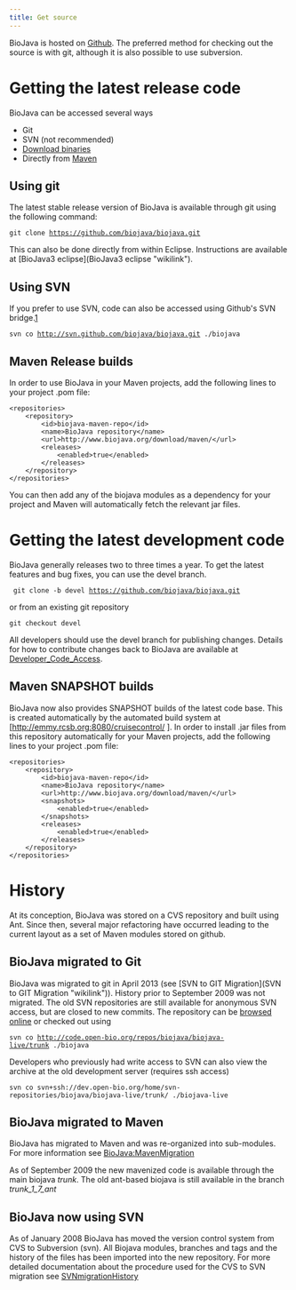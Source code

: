 ```yaml
---
title: Get source
---
```


BioJava is hosted on [Github](https://github.com/biojava/biojava/). The
preferred method for checking out the source is with git, although it is
also possible to use subversion.

Getting the latest release code
===============================

BioJava can be accessed several ways

-   Git
-   SVN (not recommended)
-   [Download binaries](BioJava:Download "wikilink")
-   Directly from [Maven](http://maven.apache.org/)

Using git
---------

The latest stable release version of BioJava is available through git
using the following command:

`git clone `[`https://github.com/biojava/biojava.git`](https://github.com/biojava/biojava.git)

This can also be done directly from within Eclipse. Instructions are
available at [BioJava3 eclipse](BioJava3 eclipse "wikilink").

Using SVN
---------

If you prefer to use SVN, code can also be accessed using Github's SVN
bridge.[1](https://github.com/blog/1178-collaborating-on-github-with-subversion)

`svn co `[`http://svn.github.com/biojava/biojava.git`](http://svn.github.com/biojava/biojava.git)` ./biojava`

Maven Release builds
--------------------

In order to use BioJava in your Maven projects, add the following lines
to your project .pom file:

    <repositories>
        <repository>
            <id>biojava-maven-repo</id>
            <name>BioJava repository</name>
            <url>http://www.biojava.org/download/maven/</url>
            <releases>
                <enabled>true</enabled>
            </releases>
        </repository>
    </repositories>

You can then add any of the biojava modules as a dependency for your
project and Maven will automatically fetch the relevant jar files.

Getting the latest development code
===================================

BioJava generally releases two to three times a year. To get the latest
features and bug fixes, you can use the devel branch.

` git clone -b devel `[`https://github.com/biojava/biojava.git`](https://github.com/biojava/biojava.git)

or from an existing git repository

`git checkout devel`

All developers should use the devel branch for publishing changes.
Details for how to contribute changes back to BioJava are available at
[Developer\_Code\_Access](Developer_Code_Access "wikilink").

Maven SNAPSHOT builds
---------------------

BioJava now also provides SNAPSHOT builds of the latest code base. This
is created automatically by the automated build system at
[<http://emmy.rcsb.org:8080/cruisecontrol/> ]. In order to install .jar
files from this repository automatically for your Maven projects, add
the following lines to your project .pom file:

    <repositories>
        <repository>
            <id>biojava-maven-repo</id>
            <name>BioJava repository</name>
            <url>http://www.biojava.org/download/maven/</url>
            <snapshots>
                <enabled>true</enabled>
            </snapshots>
            <releases>
                <enabled>true</enabled>
            </releases>
        </repository>
    </repositories>

History
=======

At its conception, BioJava was stored on a CVS repository and built
using Ant. Since then, several major refactoring have occurred leading
to the current layout as a set of Maven modules stored on github.

BioJava migrated to Git
-----------------------

BioJava was migrated to git in April 2013 (see [SVN to GIT
Migration](SVN to GIT Migration "wikilink")). History prior to September
2009 was not migrated. The old SVN repositories are still available for
anonymous SVN access, but are closed to new commits. The repository can
be [browsed online](http://code.open-bio.org/?root=biojava) or checked
out using

`svn co `[`http://code.open-bio.org/repos/biojava/biojava-live/trunk`](http://code.open-bio.org/repos/biojava/biojava-live/trunk)` ./biojava`

Developers who previously had write access to SVN can also view the
archive at the old development server (requires ssh access)

`svn co svn+ssh://dev.open-bio.org/home/svn-repositories/biojava/biojava-live/trunk/ ./biojava-live`

BioJava migrated to Maven
-------------------------

BioJava has migrated to Maven and was re-organized into sub-modules. For
more information see <BioJava:MavenMigration>

As of September 2009 the new mavenized code is available through the
main biojava *trunk*. The old ant-based biojava is still available in
the branch *trunk\_1\_7\_ant*

BioJava now using SVN
---------------------

As of January 2008 BioJava has moved the version control system from CVS
to Subversion (svn). All Biojava modules, branches and tags and the
history of the files has been imported into the new repository. For more
detailed documentation about the procedure used for the CVS to SVN
migration see [SVNmigrationHistory](SVNmigrationHistory "wikilink")

